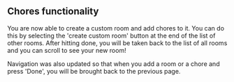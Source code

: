 ## Chores functionality
You are now able to create a custom room and add chores to it. 
You can do this by selecting the 'create custom room' button at the end of the list of other rooms. 
After hitting done, you will be taken back to the list of all rooms and you can scroll to see your new room!

Navigation was also updated so that when you add a room or a chore and press 'Done', you will be brought back to the previous page. 
